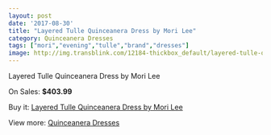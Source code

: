 ```yaml
---
layout: post
date: '2017-08-30'
title: "Layered Tulle Quinceanera Dress by Mori Lee"
category: Quinceanera Dresses
tags: ["mori","evening","tulle","brand","dresses"]
image: http://img.transblink.com/12184-thickbox_default/layered-tulle-quinceanera-dress-by-mori-lee.jpg
---
```

Layered Tulle Quinceanera Dress by Mori Lee

On Sales: **$403.99**
<a href="https://www.transblink.com/en/quinceanera-dresses/3962-layered-tulle-quinceanera-dress-by-mori-lee.html"><amp-img layout="responsive" width="600" height="600" src="//img.transblink.com/12184-thickbox_default/layered-tulle-quinceanera-dress-by-mori-lee.jpg" alt="Layered Tulle Quinceanera Dress by Mori Lee 0" /></a>
<a href="https://www.transblink.com/en/quinceanera-dresses/3962-layered-tulle-quinceanera-dress-by-mori-lee.html"><amp-img layout="responsive" width="600" height="600" src="//img.transblink.com/12185-thickbox_default/layered-tulle-quinceanera-dress-by-mori-lee.jpg" alt="Layered Tulle Quinceanera Dress by Mori Lee 1" /></a>

Buy it: [Layered Tulle Quinceanera Dress by Mori Lee](https://www.transblink.com/en/quinceanera-dresses/3962-layered-tulle-quinceanera-dress-by-mori-lee.html "Layered Tulle Quinceanera Dress by Mori Lee")

View more: [Quinceanera Dresses](https://www.transblink.com/en/11-quinceanera-dresses "Quinceanera Dresses")